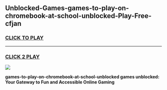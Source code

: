 
## Unblocked-Games-games-to-play-on-chromebook-at-school-unblocked-Play-Free-cfjan
<h3>
<a href="https://premium76.site?title=games-to-play-on-chromebook-at-school-unblocked&ref=10A">CLICK TO PLAY</a></h3>
<hr>

<h3>
<a href="https://premium76.site?title=games-to-play-on-chromebook-at-school-unblocked&ref=10A">CLICK 2 PLAY</a>
  
</h3>

<a href="https://premium76.site?title=games-to-play-on-chromebook-at-school-unblocked&ref=10A"><img src="https://clearcache.store/games.png"></a>


**games-to-play-on-chromebook-at-school-unblocked games unblocked: Your Gateway to Fun and Accessible Online Gaming**
